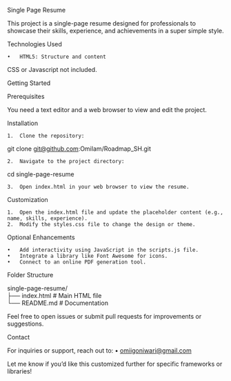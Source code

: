Single Page Resume

This project is a single-page resume designed for professionals to showcase their skills, experience, and achievements in a super simple style.

Technologies Used

	•	HTML5: Structure and content
CSS or Javascript not included.

Getting Started

Prerequisites

You need a text editor and a web browser to view and edit the project.

Installation

	1.	Clone the repository:

git clone git@github.com:OmiIam/Roadmap_SH.git


	2.	Navigate to the project directory:

cd single-page-resume  


	3.	Open index.html in your web browser to view the resume.

Customization

	1.	Open the index.html file and update the placeholder content (e.g., name, skills, experience).
	2.	Modify the styles.css file to change the design or theme.

Optional Enhancements

	•	Add interactivity using JavaScript in the scripts.js file.
	•	Integrate a library like Font Awesome for icons.
	•	Connect to an online PDF generation tool.

Folder Structure

single-page-resume/  
├── index.html       # Main HTML file    
└── README.md        # Documentation  


Feel free to open issues or submit pull requests for improvements or suggestions.

Contact

For inquiries or support, reach out to:
	•	omiigoniwari@gmail.com


Let me know if you’d like this customized further for specific frameworks or libraries!
